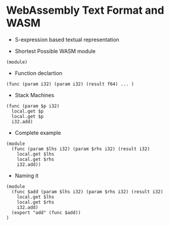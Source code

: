 WebAssembly Text Format and WASM
================================

* S-expression based textual representation

- Shortest Possible WASM module

```
(module)
```
 
- Function declartion
```
(func (param i32) (param i32) (result f64) ... )
```

- Stack Machines
```
(func (param $p i32)
  local.get $p
  local.get $p
  i32.add)
```

- Complete example
```
(module
  (func (param $lhs i32) (param $rhs i32) (result i32)
    local.get $lhs
    local.get $rhs
    i32.add))
```

- Naming it
```
(module
  (func $add (param $lhs i32) (param $rhs i32) (result i32)
    local.get $lhs
    local.get $rhs
    i32.add)
  (export "add" (func $add))
)
```
